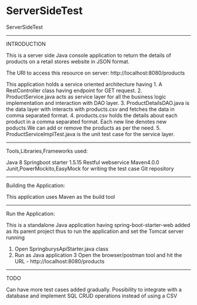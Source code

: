 # ServerSideTest
ServerSideTest

*******************************
INTRODUCTION

This is a server side Java console application to return the details of products on a retail stores website in JSON format.

The URI to access this resource on server:
http://localhost:8080/products

This application holds a service oriented architecture having
	1. A RestController class having endpoint for GET request.
	2. ProductService.java acts as service layer for all the business logic implementation and interaction with DAO layer.
	3. ProductDetailsDAO.java is the data layer with interacts with products.csv and fetches the data in comma separated format.
	4. products.csv holds the details about each product in a comma separated format. Each new line denotes new poducts.We can add or remove the products as per the need.
	5. ProductServiceImplTest.java is the unit test case for the service layer.


*******************************
Tools,Libraries,Frameworks used:

Java 8
Springboot starter 1.5.15
Restful webservice
Maven4.0.0
Junit,PowerMockito,EasyMock for writing the test case
Git repository

*******************************
Building the Application:

This application uses Maven as the build tool

*******************************
Run the Application:

This is a standalone Java application having  spring-boot-starter-web added as its parent project thus to run the application and set the Tomcat server running

 1. Open SpringburysApiStarter.java class
 2. Run as Java application
 3 	Open the browser/postman tool and hit the URL -
 	http://localhost:8080/products
 

*******************************
TODO

Can have more test cases added gradually.
Possibility to integrate with a database and implement SQL CRUD operations instead of using a CSV





